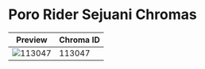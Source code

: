 # Poro Rider Sejuani Chromas

| Preview | Chroma ID |
|---------|-----------|
| ![113047](https://raw.communitydragon.org/latest/plugins/rcp-be-lol-game-data/global/default/v1/champion-chroma-images/113/113047.png) | 113047 |